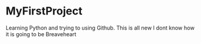 # MyFirstProject
Learning Python and trying to using Github. 
This is all new
I dont know how it is going to be
Breaveheart
